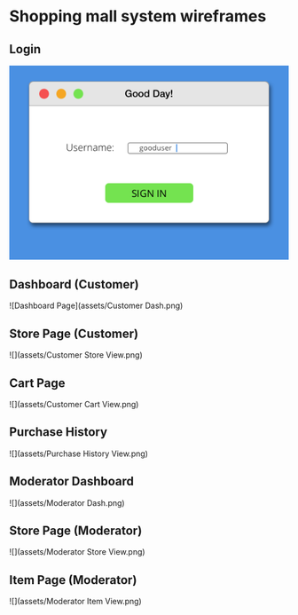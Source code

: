 # Shopping mall system wireframes
## Login
![Login Page](assets/Login.png)
## Dashboard (**Customer**)
![Dashboard Page](assets/Customer Dash.png)
## Store Page (**Customer**)
![](assets/Customer Store View.png)
## Cart Page
![](assets/Customer Cart View.png)
## Purchase History
![](assets/Purchase History View.png)
## Moderator Dashboard
![](assets/Moderator Dash.png)
## Store Page (**Moderator**)
![](assets/Moderator Store View.png)
## Item Page (**Moderator**)
![](assets/Moderator Item View.png)
